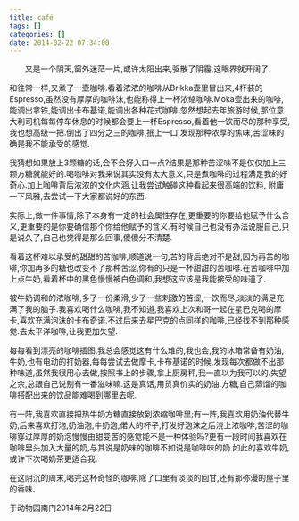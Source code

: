 ```yaml
---
title: café
tags: []
categories: []
date: 2014-02-22 07:34:00
---
```


&emsp;&emsp;又是一个阴天,窗外迷茫一片,或许太阳出来,驱散了阴霾,这眼界就开阔了.

和往常一样,又煮了一壶咖啡.看着浓浓的咖啡从Brikka壶里冒出来,4杯装的Espresso,虽然没有厚厚的咖啡沫,也能称得上一杯浓缩咖啡.Moka壶出来的咖啡,能调出拿铁,能调出卡布基诺,能调出各种花式咖啡.忽然想起去年旅游时候,那位意大利司机每每停车休息的时候都会要上一杯Espresso,看着他一饮而尽的那种享受,我也想高级一把.倒出了四分之三的咖啡,抿上一口,发现那种浓厚的焦味,苦涩味的确是我不能承受的感觉.

我猜想如果放上3颗糖的话,会不会好入口一点?结果是那种苦涩味不是仅仅加上三颗方糖就能好的.喝咖啡对我来说其实没有太大意义,只是煮咖啡的过程满足我的好奇心.加上咖啡背后浓浓的文化内涵,让我尝试触碰这种看起来很高端的饮料, 附庸一下风雅,去尝试一下大家都说好的东西.

实际上,做一件事情,除了本身有一定的社会属性存在,更重要的你要给他赋予什么含义,更重要的是你要确信那个你给他赋予的含义.有时候自己也没有办法说服自己,只是说久了,自己也觉得是那么回事,傻傻分不清楚.

看着这杯难以承受的甜甜的苦咖啡,顺道说一句,苦的背后绝对不是甜,因为再苦的咖啡,你加再多的糖也改变不了那种苦涩,你有的只是一杯甜甜的苦咖啡.在苦咖啡中加上点牛奶,看着杯中的黑色慢慢被白色调和,我想这应该是我能接受的味道了.

被牛奶调和的浓咖啡,多了一份柔滑,少了一些刺激的苦涩,一饮而尽,淡淡的满足充满了我的脑子.我喜欢喝什么咖啡,我不知道,我喜欢上次和哥一起在星巴克喝的摩卡,喜欢充满泡沫的卡布奇诺.不过后来去星巴克的点同样的咖啡,已经找不到那种感觉.去太平洋咖啡,让我更加失望.

每每看到漂亮的咖啡插图,我总会感觉这有什么难的,我也会,我的冰箱常备有奶油,牛奶,也有电动的打奶器,每每尝试去做摩卡,卡布基诺的时候,发现每次都做不出那种味道,虽然我很用心去做,按照书上的步骤,拿上厨房秤,我一直以为我可以的.失望之余,总跟自己说别有一番滋味嘛.这是真话,用货真价实的奶油,方糖,自己蒸馏的咖啡搭配出来的饮品能难喝到哪里去呢.

有一阵,我喜欢直接把热牛奶方糖直接放到浓缩咖啡里;有一阵,我喜欢用奶油代替牛奶,后来喜欢打泡,奶油泡,牛奶泡,偌大的杯子,打发好泡沫之后浇上浓咖啡,苦涩的咖啡穿过厚厚的奶泡慢慢由甜变苦的感觉能不是一种体验吗?更有一段时间我喜欢在咖啡里头加入大量的奶,与其说是奶味的咖啡不如说是咖啡味的奶.如此的喜欢牛奶,或许下次喝奶茶更适合我.

在这阴沉的周末,喝完这杯奇怪的咖啡,除了口里有淡淡的回甘,还有那弥漫的屋子里的香味.



于动物园南门2014年2月22日
